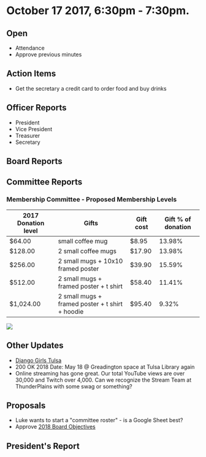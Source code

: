 # October 17 2017, 6:30pm - 7:30pm.

## Open
* Attendance
* Approve previous minutes

## Action Items
* Get the secretary a credit card to order food and buy drinks
## Officer Reports
* President
* Vice President
* Treasurer
* Secretary

## Board Reports

## Committee Reports

### Membership Committee - Proposed Membership Levels

| 2017 Donation level	| Gifts	| Gift cost	| Gift % of donation |
|---------------------|-------|-----------|--------------------|
| $64.00 | small coffee mug | $8.95 |	13.98% |
| $128.00	| 2 small coffee mugs	| $17.90 | 13.98% |
| $256.00	| 2 small mugs + 10x10 framed poster | $39.90	| 15.59% |
| $512.00	| 2 small mugs + framed poster + t shirt | $58.40 | 11.41% |
| $1,024.00	| 2 small mugs + framed poster + t shirt + hoodie | $95.40 | 9.32% |

![](https://raw.githubusercontent.com/techlahoma/board_meetings/master/2017/10_otober_2017supportingSticker.png)

## Other Updates
* [Django Girls Tulsa](http://djangogirls.org/tulsa/)
* 200 OK 2018 Date: May 18 @ Greadington space at Tulsa Library again
* Online streaming has gone great. Our total YouTube views are over 30,000 and Twitch over 4,000. Can we recognize the Stream Team at ThunderPlains with some swag or something?

## Proposals
* Luke wants to start a "committee roster" - is a Google Sheet best?
* Approve [2018 Board Objectives](https://docs.google.com/document/d/1ejQZm4GHUaK-ThlTSaCfXmgWVvaFUxRazA3Sg_94uDY/edit#heading=h.o51sxz7r3v3n)

## President's Report 
